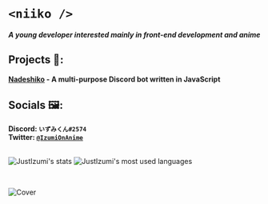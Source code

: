 # **`<niiko />`**

_**A young developer interested mainly in front-end development and anime**_

## Projects 🔧:
   **[Nadeshiko](https://github.com/JustIzumi/Nadeshiko/) - A multi-purpose Discord bot written in JavaScript**  
 
   
## Socials 🖼:
   **Discord: `いずみくん#2574`**                                                                                                                                                   
   **Twitter: [`@IzumiOnAnime`](https://twitter.com/IzumiOnAnime)**
<br>
<br>

<img alt="JustIzumi's stats" src="https://github-readme-stats.vercel.app/api?username=JustIzumi&show_icons=true&theme=midnight-purple"> <img alt="JustIzumi's most used languages" src="https://github-readme-stats.vercel.app/api/top-langs/?username=JustIzumi&theme=midnight-purple">

<br>

![Cover](https://i.imgur.com/KsbkbLo.jpg)                                                                                                                                                                                                                                                                                                                               
